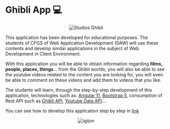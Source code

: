 # Ghibli App 💻


<p align="center">
    <img src="https://ghibliigc.netlify.app/assets/studio_ghibli.png" alt="Studios Ghibli"/>
</p>
This application has been developed for educational purposes.
The students of CFGS of Web Application Development (DAW) will use these contents and develop similar applications in the subject of Web Development in Client Environment.

With this application you will be able to obtain information regarding **films, people, places, things**... from the Ghibli worlds, you will also be able to see the youtube videos related to the content you are looking for, you will even be able to comment on these videos and add them to videos that you like.

The students will learn, through the step-by-step development of this application, technologies such as: [Angular 11](https://angular.io/), [Bootstrap 5](https://getbootstrap.com/), consumption of Rest API such as [Ghibli API](https://ghibliapi.herokuapp.com/), [Youtube Data API](https://developers.google.com/youtube/v3)...


You can see how to develop this application step by step in [link](https://www.youtube.com/playlist?list=PLKBxfVADNf1UJS3RcK0QVk3_CIKgYeDIl)

<p align="center"> 
  <img src="https://komarev.com/ghpvc/?username=igijon&label=Views&color=42b983&style=flat" alt="igijon" />
</p>
